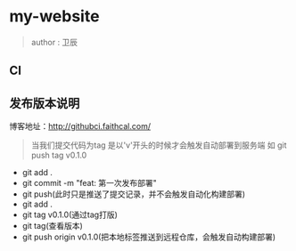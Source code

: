 # my-website

> author : 卫辰

## CI


## 发布版本说明

博客地址：http://githubci.faithcal.com/

> 当我们提交代码为tag 是以'v'开头的时候才会触发自动部署到服务端 如 git push tag v0.1.0
- git add .
- git commit -m "feat: 第一次发布部署"
- git push(此时只是推送了提交记录，并不会触发自动化构建部署)
- git add .
- git tag v0.1.0(通过tag打版)
- git tag(查看版本)
- git push origin v0.1.0(把本地标签推送到远程仓库，会触发自动构建部署)